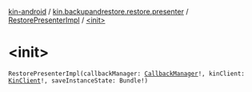 [kin-android](../../index.md) / [kin.backupandrestore.restore.presenter](../index.md) / [RestorePresenterImpl](index.md) / [&lt;init&gt;](./-init-.md)

# &lt;init&gt;

`RestorePresenterImpl(callbackManager: `[`CallbackManager`](../../kin.backupandrestore.events/-callback-manager/index.md)`!, kinClient: `[`KinClient`](../../kin.sdk/-kin-client/index.md)`!, saveInstanceState: Bundle!)`